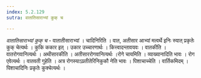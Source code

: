 ```yaml
---
index: 5.2.129
sutra: वातातिसाराभ्यां कुक् च

---
```

_वातातिसाराभ्यां कुक् च_ - वातातीसाराभ्यां । चादिनिरिति । वात, अतीसार आभ्यां मत्वर्थे इनिः स्यात् प्रकृतेः कुक् चेत्यर्थः । कुकि ककार इत् । उकार उच्चारणार्थः । कित्त्वादन्तावयवः । वातकीति । वातरोगवानित्यर्थः । अथीसारकीति । अतीसाररोगवानित्यर्थः ।रोगे चायमिति । व्याख्यानादिति भावः । रोग एवेत्यर्थः । वातवती गुहेति । अत्र रोगस्याऽप्रतीतेरिनिकुकौ नेति भावः । पिशाचाच्चेति । वार्तिकमिदम् । पिशाचादिनिः प्रकृतेः कुक्चेत्यर्थः । 